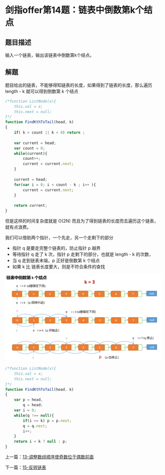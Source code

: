 # 剑指offer第14题：链表中倒数第k个结点



## 题目描述

输入一个链表，输出该链表中倒数第k个结点。



## 解题

题目给出的链表，不能够得知链表的长度，如果得到了链表的长度，那么遍历  length - k 就可以得到倒数第 k 个结点

```javascript
/*function ListNode(x){
    this.val = x;
    this.next = null;
}*/
function FindKthToTail(head, k)
{
    if( k > count || k < 0) return ;
    
    var current = head;
    var count = 0;
    while(current){
        count++;
        current = current.next;
    }
    
    current = head;
    for(var i = 0; i < count - k ; i++ ){
        current = current.next;
    }
    
    return current;
}
```

但是这样的时间复杂度就是 O(2N) 而且为了得到链表的长度而去遍历这个链表，就有点浪费。



我们可以借助两个指针，一个先走，另一个走剩下的部分

- 指针 q 是要走完整个链表的，防止指针 p 越界
- 等待指针 q 走了 k 次，指针 p 走剩下的部分，也就是  length - k 的次数，
- 当 q 走到链表末端，p 正好是倒数第 k 个结点
- 如果 k 比 链表长度要大，则是不符合条件的查找

![image-20200205143008548](images/image-20200205143008548.png)

```javascript
/*function ListNode(x){
    this.val = x;
    this.next = null;
}*/
function FindKthToTail(head, k)
{
    var p = head,
        q = head;
    var i = 0;
    while(q !== null){
        if(i >= k) p = p.next;
        q = q.next;
        i++;
    }
    return i < k ? null : p;
}
```

上一篇：[13-调整数组顺序使奇数位于偶数前面](../13-调整数组顺序使奇数位于偶数前面/)

下一篇：[15-反转链表](../15-反转链表/)